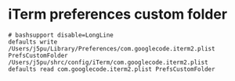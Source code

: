 # iTerm preferences custom folder

```shell
# bashsupport disable=LongLine
defaults write /Users/j5pu/Library/Preferences/com.googlecode.iterm2.plist PrefsCustomFolder /Users/j5pu/shrc/config/iTerm/com.googlecode.iterm2.plist
defaults read com.googlecode.iterm2.plist PrefsCustomFolder
```
